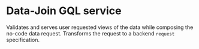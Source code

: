 # Data-Join GQL service

Validates and serves user requested views of the data while composing the no-code data request.  Transforms the request to a backend `request` specification.

